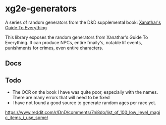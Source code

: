 # xg2e-generators
A series of random generators from the D&amp;D supplemental book: [Xanathar's Guide To Everything](http://dnd.wizards.com/products/tabletop-games/rpg-products/xanathars-guide-everything)

This library exposes the random generators from Xanathar's Guide To Everything. It can produce NPCs, entire fmaily's, notable lif events, punishments for crimes, even entire characters.

## Docs






## Todo

- The OCR on the book I have was quite poor, especially with the names. There are many errors that will need to be fixed
- I have not found a good source to generate random ages per race yet.



https://www.reddit.com/r/DnD/comments/7ni8do/list_of_100_low_level_magic_items_i_use_some/